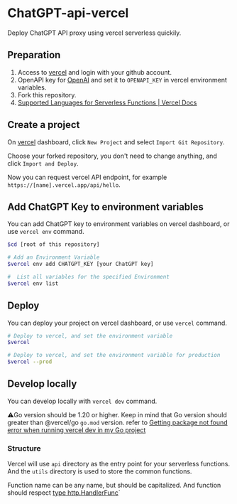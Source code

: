 # ChatGPT-api-vercel

Deploy ChatGPT API proxy using vercel serverless quickily.

## Preparation

1. Access to [vercel](https://vercel.com) and login with your github account.
2. OpenAPI key for [OpenAI](https://openai.com) and set it to `OPENAPI_KEY` in vercel environment variables.
3. Fork this repository.
4. [Supported Languages for Serverless Functions | Vercel Docs](https://vercel.com/docs/concepts/functions/serverless-functions/supported-languages#go)

## Create a project

On [vercel](https://vercel.com) dashboard, click `New Project` and select `Import Git Repository`.

Choose your forked repository, you don't need to change anything, and click `Import and Deploy`.

Now you can request vercel API endpoint, for example `https://[name].vercel.app/api/hello`.

## Add ChatGPT Key to environment variables

You can add ChatGPT key to environment variables on vercel dashboard, or use `vercel env` command.

```bash
$cd [root of this repository]

# Add an Environment Variable
$vercel env add CHATGPT_KEY [your ChatGPT key]

#  List all variables for the specified Environment
$vercel env list
```

## Deploy

You can deploy your project on vercel dashboard, or use `vercel` command.

```bash
# Deploy to vercel, and set the environment variable
$vercel

# Deploy to vercel, and set the environment variable for production
$vercel --prod
```

## Develop locally

You can develop locally with `vercel dev` command.

⚠️Go version should be 1.20 or higher. Keep in mind that Go version should greater than @vercel/go `go.mod` version. refer to [Getting package not found error when running vercel dev in my Go project](https://github.com/orgs/vercel/discussions/1850#discussioncomment-5401091)

### Structure

Vercel will use `api` directory as the entry point for your serverless functions. And the `utils` directory is used to store the common functions.

Function name can be any name, but should be capitalized. And function should respect [type http.HandlerFunc](https://pkg.go.dev/net/http#HandlerFunc)`


